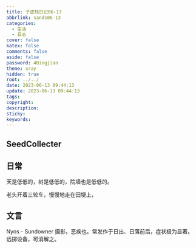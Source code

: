 ```yaml
---
title: 子虚栈日记06-13
abbrlink: sands06-13
categories:
  - 生活
  - 日志
cover: false
katex: false
comments: false
aside: false
password: 4Bingjian
theme: xray
hidden: true
root: ../../
date: 2023-06-13 09:44:13
update: 2023-06-13 09:44:13
tags:
copyright:
description:
sticky:
keywords:
---
```


## SeedCollecter


## 日常
天是低低的，树是低低的，院墙也是低低的。

老头开着三轮车，慢慢地走在田埂上，


## 文言
Nyos - Sundowner 
摄影，恶疾也。常发作于日出、日落前后，症状极为显著。远掷设备，可消解之。